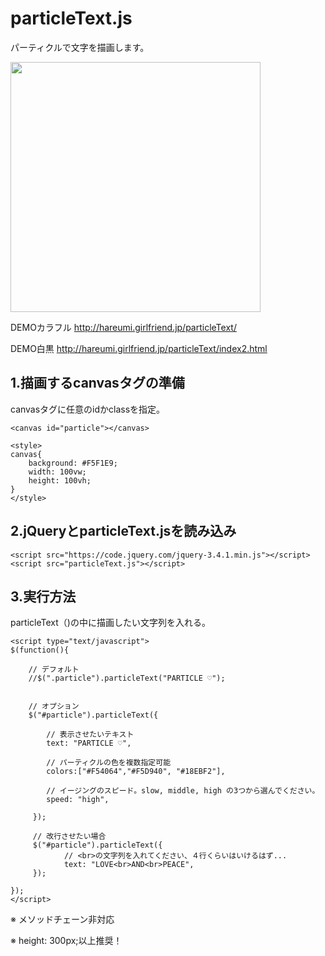 # particleText.js
パーティクルで文字を描画します。

<img src="http://hareumi.com/particleText/particle.jpg" width="400px">

DEMOカラフル
http://hareumi.girlfriend.jp/particleText/

DEMO白黒
http://hareumi.girlfriend.jp/particleText/index2.html


## 1.描画するcanvasタグの準備
canvasタグに任意のidかclassを指定。

    <canvas id="particle"></canvas>
    
    <style>
    canvas{
        background: #F5F1E9;
        width: 100vw;
        height: 100vh;
    }
    </style>
    
## 2.jQueryとparticleText.jsを読み込み

    <script src="https://code.jquery.com/jquery-3.4.1.min.js"></script>
    <script src="particleText.js"></script>
    
## 3.実行方法
particleText（)の中に描画したい文字列を入れる。

    <script type="text/javascript">
	$(function(){

		// デフォルト
		//$(".particle").particleText("PARTICLE ♡");


		// オプション
		$("#particle").particleText({

		    // 表示させたいテキスト
		    text: "PARTICLE ♡", 

		    // パーティクルの色を複数指定可能
		    colors:["#F54064","#F5D940", "#18EBF2"], 

		    // イージングのスピード。slow, middle, high の3つから選んでください。
		    speed: "high",  

		 });
		 
		 // 改行させたい場合
		 $("#particle").particleText({
		        // <br>の文字列を入れてください、４行くらいはいけるはず...
		        text: "LOVE<br>AND<br>PEACE",
		 });

	});
    </script>
    
    
※ メソッドチェーン非対応

※ height: 300px;以上推奨！
